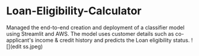 # Loan-Eligibility-Calculator
Managed the end-to-end creation and deployment of a classifier model using Streamlit and AWS. The model uses customer details such as co-applicant's income &amp; credit history and predicts the Loan eligibility status.
![](edit ss.jpeg)

